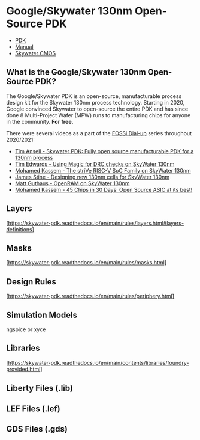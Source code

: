 # Google/Skywater 130nm Open-Source PDK

* [PDK](https://github.com/google/skywater-pdk)
* [Manual](https://skywater-pdk.readthedocs.io/en/main/)
* [Skywater CMOS](https://www.skywatertechnology.com/cmos/)

## What is the Google/Skywater 130nm Open-Source PDK?

The Google/Skywater PDK is an open-source, manufacturable process design kit
for the Skywater 130nm process technology. Starting in 2020, Google convinced
Skywater to open-source the entire PDK and has since done 8 Multi-Project Wafer
(MPW) runs to manufacturing chips for anyone in the community. **For free.**

There were several videos as a part of the [FOSSi
Dial-up](https://www.fossi-foundation.org/dial-up/) series throughout
2020/2021:

* [Tim Ansell - Skywater PDK: Fully open source manufacturable PDK for a 130nm process](https://www.youtube.com/watch?v=EczW2IWdnOM&ab_channel=FOSSiFoundation)
* [Tim Edwards - Using Magic for DRC checks on SkyWater 130nm](https://www.youtube.com/watch?v=eGucgfc_zbQ&ab_channel=FOSSiFoundation)
* [Mohamed Kassem - The striVe RISC-V SoC Family on SkyWater 130nm](https://www.youtube.com/watch?v=HvWveK2fZt0&t=210s&ab_channel=FOSSiFoundation)
* [James Stine - Designing new 130nm cells for SkyWater 130nm](https://www.youtube.com/watch?v=Svus4uQ_CAA&t=1170s&ab_channel=FOSSiFoundation)
* [Matt Guthaus - OpenRAM on SkyWater 130nm](https://www.youtube.com/watch?v=9Lw83kFtnc4&ab_channel=FOSSiFoundation)
* [Mohamed Kassem - 45 Chips in 30 Days: Open Source ASIC at its best!](https://www.youtube.com/watch?v=qlBzE27at6M&ab_channel=FOSSiFoundation)


## Layers

[https://skywater-pdk.readthedocs.io/en/main/rules/layers.html#layers-definitions]

## Masks

[https://skywater-pdk.readthedocs.io/en/main/rules/masks.html]

## Design Rules

[https://skywater-pdk.readthedocs.io/en/main/rules/periphery.html]

## Simulation Models

ngspice or xyce

## Libraries

[https://skywater-pdk.readthedocs.io/en/main/contents/libraries/foundry-provided.html]

## Liberty Files (.lib)

## LEF Files (.lef)

## GDS Files (.gds)
